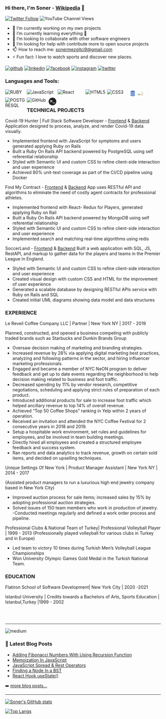 ### Hi there, I'm Soner - [Wikipedia][website] 👋
[![Twitter Follow](https://img.shields.io/twitter/follow/sonermezgitci?color=1DA1F2&logo=twitter&style=for-the-badge)](https://twitter.com/intent/follow?original_referer=https%3A%2F%2Fgithub.com%2FcodeSTACKr&screen_name=sonermezgitci)
![YouTube Channel Views](https://img.shields.io/youtube/channel/views/UCzaH3S3RW1sdCc_tJFjBIPQ?style=social)
                     

- 🔭 I’m currently working on my own projects  
- 🌱 I’m currently learning everything 🤣 
- 👯 I’m looking to collaborate with other software engineers
- 🤔 I’m looking for help with contribute more to open source projects 
- 📫 How to reach me: sonermezgitci9@gmail.com 
- ⚡ Fun fact: I love to watch sports and discover new places. 

[<img src='https://cdn.jsdelivr.net/npm/simple-icons@3.0.1/icons/github.svg' alt='github' height='40'>](https://github.com/sonermezgitci)  [<img src='https://cdn.jsdelivr.net/npm/simple-icons@3.0.1/icons/linkedin.svg' alt='linkedin' height='40'>](https://www.linkedin.com/in/sonermezgitci/)  [<img src='https://cdn.jsdelivr.net/npm/simple-icons@3.0.1/icons/facebook.svg' alt='facebook' height='40'>](https://www.facebook.com/ssanders01)  [<img src='https://cdn.jsdelivr.net/npm/simple-icons@3.0.1/icons/instagram.svg' alt='instagram' height='40'>](https://www.instagram.com/sonermezgitci9/)  [<img src='https://cdn.jsdelivr.net/npm/simple-icons@3.0.1/icons/twitter.svg' alt='twitter' height='40'>](https://twitter.com/sonermezgitci)  


### Languages and Tools:


<img align="left" alt="RUBY" width="70px" src="https://img.shields.io/badge/Ruby-CC342D?style=for-the-badge&logo=ruby&logoColor=white" />
<img align="left" alt="JavaScript" width="100px" src="https://img.shields.io/badge/JavaScript-F7DF1E?style=for-the-badge&logo=javascript&logoColor=black" />
<img align="left" alt="React" width="90px" src="https://img.shields.io/badge/React-20232A?style=for-the-badge&logo=react&logoColor=61DAFB" />
<img align="left" alt="HTML5" width="70px" src="https://img.shields.io/badge/HTML5-E34F26?style=for-the-badge&logo=html5&logoColor=white" />
<img align="left" alt="CSS3" width="70px" src="https://img.shields.io/badge/CSS3-1572B6?style=for-the-badge&logo=css3&logoColor=white" />
<img align="left" alt="SQL" width="26px" src="https://raw.githubusercontent.com/github/explore/80688e429a7d4ef2fca1e82350fe8e3517d3494d/topics/sql/sql.png" />
<img align="left" alt="MySQL" width="26px" src="https://raw.githubusercontent.com/github/explore/80688e429a7d4ef2fca1e82350fe8e3517d3494d/topics/mysql/mysql.png"/>
<img align="left" alt="POSTGRESQL" width="70px" src="https://img.shields.io/badge/SQLite-07405E?style=for-the-badge&logo=sqlite&logoColor=white"
<img align="left" alt="Git" width="70px" src="https://raw.githubusercontent.com/github/explore/80688e429a7d4ef2fca1e82350fe8e3517d3494d/topics/git/git.png" />
<img align="left" alt="GitHub" width="70px" src="https://img.shields.io/badge/GitHub-100000?style=for-the-badge&logo=github&logoColor=white"/>
<img align="left" alt="Terminal" width="26px" src="https://raw.githubusercontent.com/github/explore/80688e429a7d4ef2fca1e82350fe8e3517d3494d/topics/terminal/terminal.png" />

<br/>
<br/>


### TECHNICAL PROJECTS 
Covid-19 Hunter | Full Stack Software Developer - [Frontend](https://github.com/sonermezgitci/covid19-frontend) & [Backend](https://github.com/sonermezgitci/covid19-backend) 
Application designed to process, analyze, and render Covid-19 data visually. 
- Implemented frontend with JavaScript for symptoms and users generated applying Ruby on Rails
- Built a Ruby On Rails API backend powered by PostgreSQL using self referential relationship
- Styled with Semantic UI and custom CSS to refine client-side interaction and user experience
- Achieved 80% unit-test coverage as part of the CI/CD pipeline using Docker


Find My Contract - [Frontend](https://github.com/sonermezgitci/findmycontract-frontend) & [Backend](https://github.com/sonermezgitci/FindMyContract)
App uses RESTful API and algorithms to eliminate the need of costly agent contracts for professional athletes. 
- Implemented frontend with React- Redux for Players, generated applying Ruby on Rail
- Built a Ruby On Rails API backend powered by MongoDB using self referential relationship 
- Styled with Semantic UI and custom CSS to refine client-side interaction and user experience 
- Implemented search and matching real-time algorithms using redis 



SoccerLand - [Frontend]() & [Backend](https://github.com/sonermezgitci/FindMyContract_backend) 
Built a web application with SQL, JS, RestAPI, and markup to gather data for the players and teams in the Premier League in England. 
- Styled with Semantic UI and custom CSS to refine client-side interaction and user experience
- Created visual design with custom CSS and HTML for the improvement of user experience 
- Generated a scalable database by designing RESTful APIs service with Ruby on Rails and SQL
- Created initial UML diagrams showing data model and data structures


### EXPERIENCE
Le Reveil Coffee Company LLC | Partner | New York NY | 2017 - 2019

Planned, constructed, and opened a business competing with publicly traded brands such as Starbucks and Dunkin Brands Group
- Oversaw decision making of marketing and branding strategies.
- Increased revenue by 28% via applying digital marketing best practices, analyzing and following patterns in the sector, and hiring influencer marketing professionals.
- Engaged and became a member of NYC NeON program to deliver feedback and get up to date events regarding the neighborhood to help decision making related to business and foot traffic.
- Decreased spending by 11% by vendor research, competitive negotiations, scheduling and applying strict rules of preparation of each product.
- Introduced additional products for sale to increase foot traffic which helped ancillary revenue to top 14% of overall revenue.
- Achieved “Top 50 Coffee Shops” ranking in Yelp within 2 years of operation.
- Received an invitation and attended the NYC Coffee Festival for 2 consecutive years in 2018 and 2019.
- Setup a hospitable work environment, set rules and guidelines for employees, and be involved in team building meetings.
- Directly hired all employees and created a structured employee feedback and success system.
- Ran reports and data analytics to track revenue, growth on certain sold items, and decided on upselling techniques.

Unique Settings Of New York | Product Manager Assistant | New York NY | 2014 - 2017

(Assisted product managers to run a luxurious high end jewelry company based in New York City)
- Improved auction process for sale items; increased sales by 15% by adopting professional auction strategies. 
- Solved issues of 150 team members who work in production of jewelry. 
-Conducted meetings regularly and defined a work order process and pipeline.

Professional Clubs & National Team of Turkey| Professional Volleyball Player | 1999 - 2013
(Professionally played volleyball for various clubs in Turkey and in Europe) 

- Led team to victory 10 times during Turkish Men’s Volleyball League Championships 
- Won University Olympic Games Gold Medal in the Turkish National Team.

### EDUCATION

Flatiron School of Software Development| New York City | 2020 -2021

Istanbul University | Credits towards a Bachelors of Arts, Sports Education | Istanbul,Turkey |1999 - 2002

<br />
<br />

---

![medium](https://img.shields.io/badge/Medium-12100E?style=for-the-badge&logo=medium&logoColor=white)
### 📕 Latest Blog Posts

<!-- BLOG-POST-LIST:START -->
- [Adding Fibonacci Numbers With Using Recursion Function](https://mezgitci9.medium.com/adding-fibonacci-numbers-with-using-recursion-function-6fe1cfdb0948)
- [Memoization In JavaScript](https://mezgitci9.medium.com/memoization-in-javascript-f76b335292ac)
- [JavaScript Spread & Rest Operators](https://mezgitci9.medium.com/javascspread-rest-operators-2435066f5fbf)
- [Finding a Node In a BST](https://mezgitci9.medium.com/finding-a-node-in-a-bst-64771a1c3536)
- [React Hook useState()](https://mezgitci9.medium.com/react-hook-usestate-5b0699ac3a)
<!-- BLOG-POST-LIST:END -->

➡️ [more blog posts...](https://mezgitci9.medium.com/)

---

[![Soner's GitHub stats](https://github-readme-stats.vercel.app/api?username=sonermezgitci&theme=chartreuse-dark&show_icons=true)](https://github.com/sonermezgitci/github-readme-stats)

[![Top Langs](https://github-readme-stats.vercel.app/api/top-langs/?username=sonermezgitci&theme=chartreuse-dark&show_icons=true)](https://github.com/anuraghazra/github-readme-stats)






[website]: https://en.wikipedia.org/wiki/Soner_Mezgit%C3%A7i
[twitter]: https://twitter.com/sonermezgitci
[instagram]:https://www.instagram.com/sonermezgitci9/
[linkedin]: https://www.linkedin.com/in/sonermezgitci/
[youtube]: https://www.youtube.com/channel/  



